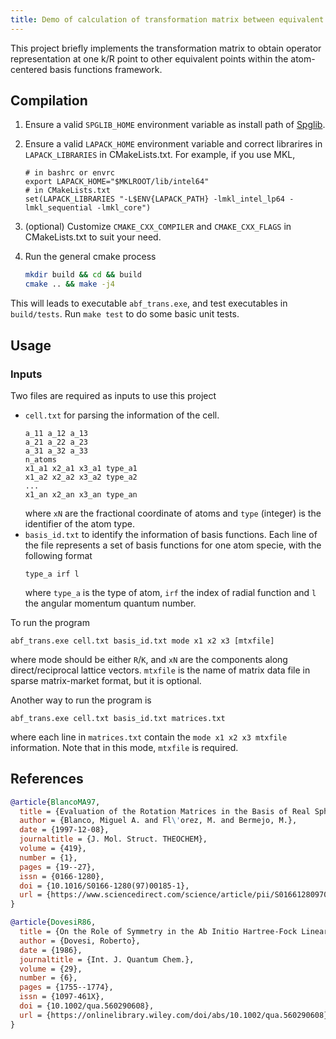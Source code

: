 ```yaml
---
title: Demo of calculation of transformation matrix between equivalent k/R points
---
```


This project briefly implements the transformation matrix to obtain operator representation at one k/R point
to other equivalent points within the atom-centered basis functions framework.

## Compilation

1. Ensure a valid `SPGLIB_HOME` environment variable as install path of [Spglib](https://spglib.github.io).
2. Ensure a valid `LAPACK_HOME` environment variable and correct librarires in `LAPACK_LIBRARIES` in CMakeLists.txt.
   For example, if you use MKL,
    ```
    # in bashrc or envrc
    export LAPACK_HOME="$MKLROOT/lib/intel64"
    # in CMakeLists.txt
    set(LAPACK_LIBRARIES "-L$ENV{LAPACK_PATH} -lmkl_intel_lp64 -lmkl_sequential -lmkl_core")
    ```
3. (optional) Customize `CMAKE_CXX_COMPILER` and `CMAKE_CXX_FLAGS` in CMakeLists.txt to suit your need.
4. Run the general cmake process

    ```bash
    mkdir build && cd && build
    cmake .. && make -j4
    ```

This will leads to executable `abf_trans.exe`, and test executables in `build/tests`.
Run `make test` to do some basic unit tests.

## Usage

### Inputs

Two files are required as inputs to use this project

- `cell.txt` for parsing the information of the cell.
    ```
    a_11 a_12 a_13
    a_21 a_22 a_23
    a_31 a_32 a_33
    n_atoms
    x1_a1 x2_a1 x3_a1 type_a1
    x1_a2 x2_a2 x3_a2 type_a2
    ...
    x1_an x2_an x3_an type_an
    ```
    where `xN` are the fractional coordinate of atoms and `type` (integer) is the identifier of the atom type.
- `basis_id.txt` to identify the information of basis functions.
  Each line of the file represents a set of basis functions for one atom specie, with the following format
   ```
   type_a irf l
   ```
  where `type_a` is the type of atom, `irf` the index of radial function and `l` the angular momentum quantum number.

To run the program
```shell
abf_trans.exe cell.txt basis_id.txt mode x1 x2 x3 [mtxfile]
```
where mode should be either `R`/`K`, and `xN` are the components along direct/reciprocal lattice vectors.
`mtxfile` is the name of matrix data file in sparse matrix-market format, but it is optional.

Another way to run the program is

```shell
abf_trans.exe cell.txt basis_id.txt matrices.txt
```
where each line in `matrices.txt` contain the `mode x1 x2 x3 mtxfile` information.
Note that in this mode, `mtxfile` is required.
   
## References

```bibtex
@article{BlancoMA97,
  title = {Evaluation of the Rotation Matrices in the Basis of Real Spherical Harmonics},
  author = {Blanco, Miguel A. and Fl\'orez, M. and Bermejo, M.},
  date = {1997-12-08},
  journaltitle = {J. Mol. Struct. THEOCHEM},
  volume = {419},
  number = {1},
  pages = {19--27},
  issn = {0166-1280},
  doi = {10.1016/S0166-1280(97)00185-1},
  url = {https://www.sciencedirect.com/science/article/pii/S0166128097001851},
}

@article{DovesiR86,
  title = {On the Role of Symmetry in the Ab Initio Hartree-Fock Linear-Combination-of-Atomic-Orbitals Treatment of Periodic Systems},
  author = {Dovesi, Roberto},
  date = {1986},
  journaltitle = {Int. J. Quantum Chem.},
  volume = {29},
  number = {6},
  pages = {1755--1774},
  issn = {1097-461X},
  doi = {10.1002/qua.560290608},
  url = {https://onlinelibrary.wiley.com/doi/abs/10.1002/qua.560290608},
}
```
